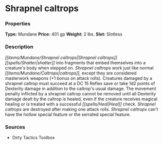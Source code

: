 ﻿---
Title: "Shrapnel caltrops"
Type: "Mundane"
Price: "401 gp"
Weight: "2 lbs."
Slot: "Slotless"
Description: |
  "Shrapnel caltrops shatter into fragments that embed themselves into a creature's body when stepped on. Shrapnel caltrops work just like normal caltrops, except they are considered masterwork weapons (+1 bonus on attack rolls). Creatures damaged by a shrapnel caltrop must succeed at a DC 15 Reflex save or take 1d2 points of Dexterity damage in addition to the caltrop's usual damage. The movement penalty inflicted by a shrapnel caltrop cannot be removed until all Dexterity damage dealt by the caltrop is healed, even if the creature receives magical healing or is treated with a successful Heal check. Shrapnel caltrops are destroyed after making one attack rolls. Shrapnel caltrops can't have the hollow special feature or the serrated special feature."
Sources: "['Dirty Tactics Toolbox']"
---

# Shrapnel caltrops

### Properties

**Type:** Mundane **Price:** 401 gp **Weight:** 2 lbs. **Slot:** Slotless

### Description

_[[items/Mundane/Shrapnel caltrops|Shrapnel caltrops]]_ _[[spells/Shatter|shatter]]_ into fragments that embed themselves into a creature's body when stepped on. _Shrapnel caltrops_ work just like normal _[[items/Mundane/Caltrops|caltrops]]_, except they are considered masterwork weapons (+1 bonus on attack rolls). Creatures damaged by a shrapnel caltrop must succeed at a DC 15 Reflex save or take 1d2 points of Dexterity damage in addition to the caltrop's usual damage. The movement penalty inflicted by a shrapnel caltrop cannot be removed until all Dexterity damage dealt by the caltrop is healed, even if the creature receives magical healing or is treated with a successful _[[spells/Heal|Heal]]_ check. _Shrapnel caltrops_ are destroyed after making one attack rolls. _Shrapnel caltrops_ can't have the hollow special feature or the serrated special feature.

### Sources

* Dirty Tactics Toolbox
